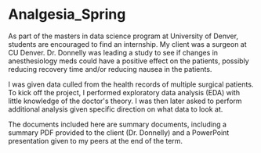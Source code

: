 # Analgesia_Spring

As part of the masters in data science program at University of Denver, students are encouraged to find an internship.  My client was a surgeon at CU Denver.  Dr. Donnelly was leading a study to see if changes in anesthesiology meds could have a positive effect on the patients, possibly reducing recovery time and/or reducing nausea in the patients.

I was given data culled from the health records of multiple surgical patients.  To kick off the project, I performed exploratory data analysis (EDA) with little knowledge of the doctor's theory.  I was then later asked to perform additional analysis given specific direction on what data to look at.

The documents included here are summary documents, including a summary PDF provided to the client (Dr. Donnelly) and a PowerPoint presentation given to my peers at the end of the term.

